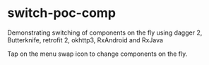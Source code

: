 # switch-poc-comp

Demonstrating switching of components on the fly using dagger 2, Butterknife, retrofit 2, okhttp3, RxAndroid and RxJava

Tap on the menu swap icon to change components on the fly.